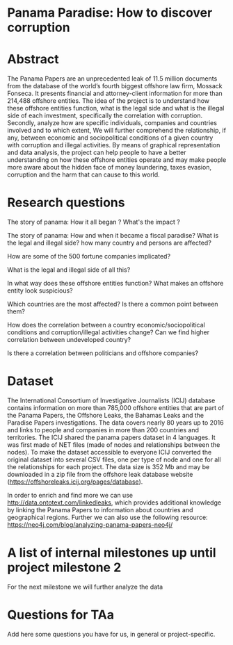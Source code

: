 # Panama Paradise: How to discover corruption

# Abstract
The Panama Papers are an unprecedented leak of 11.5 million documents from the database of the world’s fourth biggest offshore law firm, Mossack Fonseca. It presents financial and attorney-client information for more than 214,488 offshore entities. The idea of the project is to understand how these offshore entities function, what is the legal side and what is the illegal side of each investment, specifically the correlation with corruption. Secondly, analyze how are specific individuals, companies and countries involved and to which extent, We will further comprehend the relationship, if any, between economic and sociopolitical conditions of a given country with corruption and illegal activities. By means of graphical representation and data analysis, the project can help people to have a better understanding on how these offshore entities operate and may make people more aware about the hidden face of money laundering, taxes evasion, corruption and the harm that can cause to this world.

# Research questions
The story of panama: How it all began ? What's the impact ?

The story of panama: How and when it became a fiscal paradise? What is the legal and illegal side? how many country and persons are affected?

How are some of the 500 fortune companies implicated? 

What is the legal and illegal side of all this? 

In what way does these offshore entities function? What makes an offshore entity look suspicious? 

Which countries are the most affected? Is there a common point between them?

How does the correlation between a country economic/sociopolitical conditions and corruption/illegal activities change? Can we find higher correlation between undeveloped country? 

Is there a correlation between politicians and offshore companies?

# Dataset
The International Consortium of Investigative Journalists (ICIJ) database contains information on more than 785,000 offshore entities that are part of the Panama Papers, the Offshore Leaks, the Bahamas Leaks and the Paradise Papers investigations. The data covers nearly 80 years up to 2016 and links to people and companies in more than 200 countries and territories.
The ICIJ shared the panama papers dataset in 4 languages. It was first made of NET files (made of nodes and relationships between the nodes). To make the dataset accessible to everyone ICIJ converted the original dataset into several CSV files, one per type of node and one for all the relationships for each project. The data size is 352 Mb and may be downloaded in a zip file from the offshore leak database website (https://offshoreleaks.icij.org/pages/database).

In order to enrich and find more we can use http://data.ontotext.com/linkedleaks, which provides additional knowledge by linking the Panama Papers to information about countries and geographical regions. 
Further we can also use the following resource: https://neo4j.com/blog/analyzing-panama-papers-neo4j/


# A list of internal milestones up until project milestone 2
For the next milestone we will further analyze the data

# Questions for TAa
Add here some questions you have for us, in general or project-specific.

